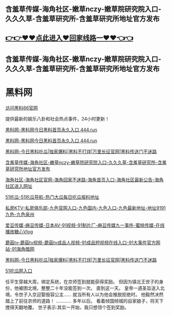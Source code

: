 ## 含羞草传媒-海角社区-嫩草nczy-嫩草院研究院入口-久久久草-含羞草研究所-含羞草研究所地址官方发布
## [👉👉♥♥点此进入♥回家线路一♥♥👈👈](https://444.run)
## 含羞草传媒-海角社区-嫩草nczy-嫩草院研究院入口-久久久草-含羞草研究所-含羞草研究所地址官方发布
# 黑料网
[访问黑料66官网](https://heiliao66.github.io/)  

提供最新的娱乐八卦和社会热点事件，24小时更新！

[黑料网-黑料网今日黑料首页永久入口 444.run](https://444.run)

[黑料网-黑料网今日黑料首页永久入口 444.run](https://heiliao66.github.io/)

[黑料网-今日黑料吃瓜|独家爆料|黑料不打烊|万里长征官网|黑料传送门不迷路](https://heiliao66.github.io/heiliaowang/index.html)

[含羞草传媒-海角社区-嫩草nczy-嫩草院研究院入口-久久久草-含羞草研究所-含羞草研究所地址官方发布](https://heiliao66.github.io/hanxiucao/index.html)

[海角社区-海角社区官网-海角回家不迷路-海角首页入口-海角社区最新公告-海角社区进入网址](https://heiliao66.github.io/haijiaoshequ/index.html)

[51吃瓜-51吃瓜导航-热门大瓜每日吃瓜报料地址](https://heiliao66.github.io/51cg/index.html)

[私房KTV-私房俱乐部-九色官网入口-九色国内-九色入口-九色最新地址-地址9191九色-九色泉州](https://heiliao66.github.io/jiuse/index.html)

[爱豆传媒-麻豆传媒-日本AV-91视频-91制片厂-麻豆传媒九一事件-蜜桃传媒-在线播放糖心Vlog](https://heiliao66.github.io/madou/index.html)

[蘑菇tv-蘑菇tv视频-蘑菇tv成品人视频-91成品短视频在线入口-91大事件官方网站-91海角暗网](https://heiliao66.github.io/mogutv/index.html)

[黑料网-今日黑料吃瓜|独家爆料|黑料不打烊|万里长征官网|黑料传送门不迷路](https://heiliao66.github.io/heiliao/index.html)

[51吃瓜网入口](https://chigua5151.github.io)

任平生穿越大周，绑定系统，在京师签到就能获得奖励。
但因为镇北王世子的身份，他被困北境，整整二十年没能签到一次。
直到这一天。
皇帝一道圣旨送入北境，令世子入京迎娶毁容公主……
就当所有人以为他会推脱拒绝时。
他毅然决然踏上了前往京师的道路！
…………
多年以后。
看着倾国倾城的自家娘子，将天下搅得天翻地覆。
世子表示:其实一开始，我只想领个签到奖励。
